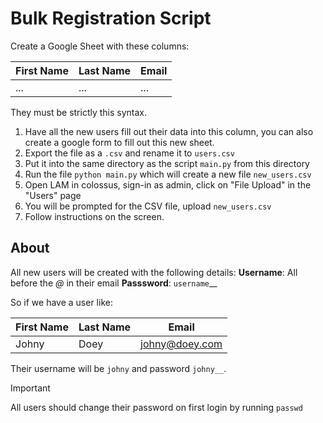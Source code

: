 # Bulk Registration Script

Create a Google Sheet with these columns:

| First Name | Last Name | Email |
|--|--|--|
| ... | ... | ... |

They must be strictly this syntax.

1. Have all the new users fill out their data into this column, you can also create a google form to fill out this new sheet.
2. Export the file as a `.csv` and rename it to `users.csv`
3. Put it into the same directory as the script `main.py` from this directory
4. Run the file `python main.py` which will create a new file `new_users.csv`
5. Open LAM in colossus, sign-in as admin, click on "File Upload" in the "Users" page
6. You will be prompted for the CSV file, upload `new_users.csv`
7. Follow instructions on the screen.


## About
All new users will be created with the following details:
**Username**: All before the _@_ in their email
**Passsword**: `username`__

So if we have a user like:

| First Name | Last Name | Email |
|--|--|--|
| Johny | Doey | johny@doey.com |

Their username will be `johny` and password `johny__`.

> [!IMPORTANT]
> All users should change their password on first login by running `passwd`
